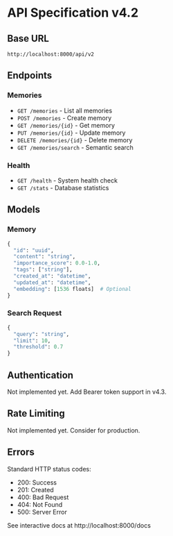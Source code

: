 # API Specification v4.2

## Base URL
`http://localhost:8000/api/v2`

## Endpoints

### Memories
- `GET /memories` - List all memories
- `POST /memories` - Create memory
- `GET /memories/{id}` - Get memory
- `PUT /memories/{id}` - Update memory
- `DELETE /memories/{id}` - Delete memory
- `GET /memories/search` - Semantic search

### Health
- `GET /health` - System health check
- `GET /stats` - Database statistics

## Models

### Memory
```python
{
  "id": "uuid",
  "content": "string",
  "importance_score": 0.0-1.0,
  "tags": ["string"],
  "created_at": "datetime",
  "updated_at": "datetime",
  "embedding": [1536 floats]  # Optional
}
```

### Search Request
```python
{
  "query": "string",
  "limit": 10,
  "threshold": 0.7
}
```

## Authentication
Not implemented yet. Add Bearer token support in v4.3.

## Rate Limiting
Not implemented yet. Consider for production.

## Errors
Standard HTTP status codes:
- 200: Success
- 201: Created
- 400: Bad Request
- 404: Not Found
- 500: Server Error

See interactive docs at http://localhost:8000/docs
